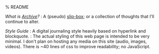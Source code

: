 % README

*What is [Archive](/archive)?*
:	A (pseudo) [slip-box](https://zettelkasten.de/introduction/#luhmann-s-zettelkasten); or a collection of thoughts that I'll continue to alter.

*Style Guide*
:	A digital journaling style heavily based on hyperlink and blockquote.
:	The actual styling of this web page is intended to be very minimal. I don't plan on hosting any media on this site (audio, images, videos). There is ~40 lines of css to improve readability; no JavaScript.